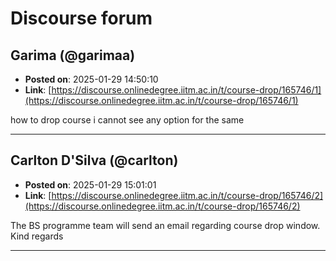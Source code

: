 # Discourse forum

## Garima (@garimaa)
- **Posted on**: 2025-01-29 14:50:10
- **Link**: [https://discourse.onlinedegree.iitm.ac.in/t/course-drop/165746/1](https://discourse.onlinedegree.iitm.ac.in/t/course-drop/165746/1)

how to drop course i cannot see any option for the same

---

## Carlton D'Silva (@carlton)
- **Posted on**: 2025-01-29 15:01:01
- **Link**: [https://discourse.onlinedegree.iitm.ac.in/t/course-drop/165746/2](https://discourse.onlinedegree.iitm.ac.in/t/course-drop/165746/2)

The BS programme team will send an email regarding course drop window.
Kind regards

---
